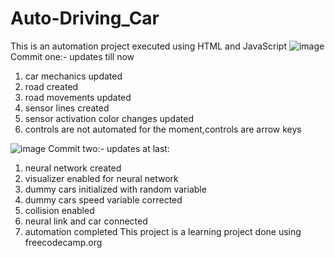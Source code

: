 # Auto-Driving_Car
This is an automation project executed using HTML and JavaScript
![image](https://user-images.githubusercontent.com/100307354/191329771-4303270a-ebc7-445a-8b80-d020f0882767.png)
Commit one:-
updates till now
1. car mechanics updated
2. road created
3. road movements updated 
4. sensor lines created
5. sensor activation color changes updated
6. controls are not automated for the moment,controls are arrow keys


![image](https://user-images.githubusercontent.com/100307354/191492890-367176d1-6b26-4e6e-880a-53642e530ced.png)
Commit two:-
updates at last:
1. neural network created
2. visualizer enabled for neural network
3. dummy cars initialized with random variable
4. dummy cars speed variable corrected
5. collision enabled 
6. neural link and car connected
7. automation completed 
This project is a learning project done using freecodecamp.org
